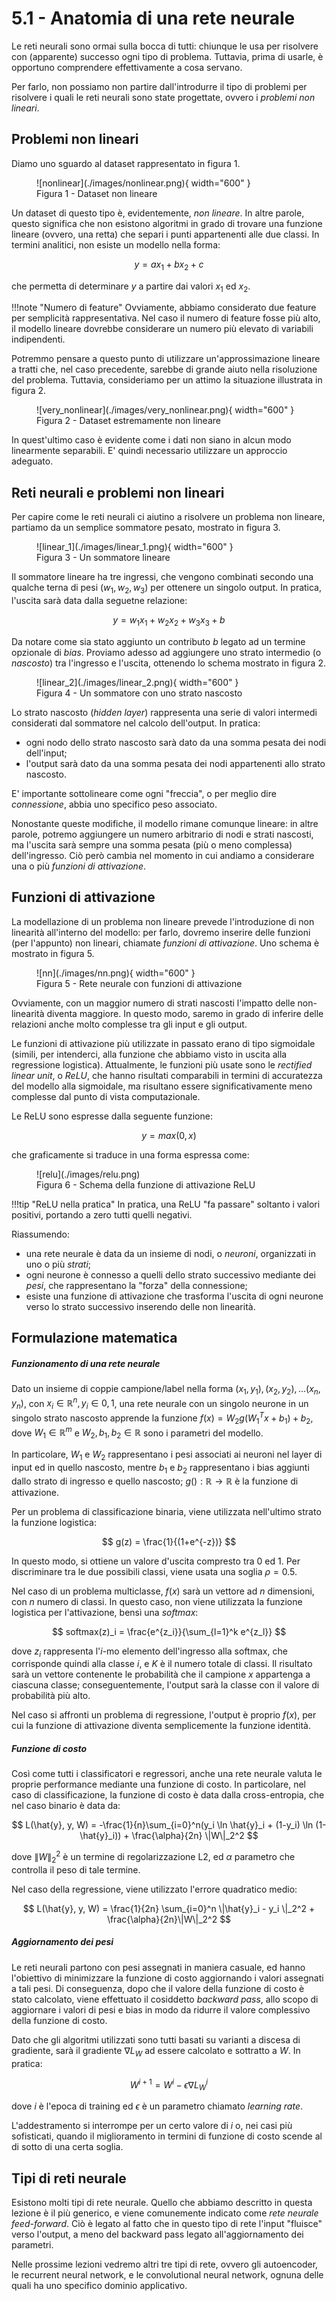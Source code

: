 # 5.1 - Anatomia di una rete neurale

Le reti neurali sono ormai sulla bocca di tutti: chiunque le usa per risolvere con (apparente) successo ogni tipo di problema. Tuttavia, prima di usarle, è opportuno comprendere effettivamente a cosa servano.

Per farlo, non possiamo non partire dall'introdurre il tipo di problemi per risolvere i quali le reti neurali sono state progettate, ovvero i *problemi non lineari*.

## Problemi non lineari

Diamo uno sguardo al dataset rappresentato in figura 1.

<figure markdown>
  ![nonlinear](./images/nonlinear.png){ width="600" }
  <figcaption>Figura 1 - Dataset non lineare</figcaption>
</figure>

Un dataset di questo tipo è, evidentemente, *non lineare*. In altre parole, questo significa che non esistono algoritmi in grado di trovare una funzione lineare (ovvero, una retta) che separi i punti appartenenti alle due classi. In termini analitici, non esiste un modello nella forma:

$$
y = ax_1 + bx_2 + c
$$

che permetta di determinare $y$ a partire dai valori $x_1$ ed $x_2$.

!!!note "Numero di feature"
    Ovviamente, abbiamo considerato due feature per semplicità rappresentativa. Nel caso il numero di feature fosse più alto, il modello lineare dovrebbe considerare un numero più elevato di variabili indipendenti.

Potremmo pensare a questo punto di utilizzare un'approssimazione lineare a tratti che, nel caso precedente, sarebbe di grande aiuto nella risoluzione del problema. Tuttavia, consideriamo per un attimo la situazione illustrata in figura 2.

<figure markdown>
  ![very_nonlinear](./images/very_nonlinear.png){ width="600" }
  <figcaption>Figura 2 - Dataset estremamente non lineare</figcaption>
</figure>

In quest'ultimo caso è evidente come i dati non siano in alcun modo linearmente separabili. E' quindi necessario utilizzare un approccio adeguato.

## Reti neurali e problemi non lineari

Per capire come le reti neurali ci aiutino a risolvere un problema non lineare, partiamo da un semplice sommatore pesato, mostrato in figura 3.

<figure markdown>
  ![linear_1](./images/linear_1.png){ width="600" }
  <figcaption>Figura 3 - Un sommatore lineare</figcaption>
</figure>

Il sommatore lineare ha tre ingressi, che vengono combinati secondo una qualche terna di pesi $(w_1, w_2, w_3)$ per ottenere un singolo output. In pratica, l'uscita sarà data dalla seguetne relazione:

$$
y = w_1 x_1 + w_2 x_2 + w_3 x_3 + b
$$

Da notare come sia stato aggiunto un contributo $b$ legato ad un termine opzionale di *bias*. Proviamo adesso ad aggiungere uno strato intermedio (o *nascosto*) tra l'ingresso e l'uscita, ottenendo lo schema mostrato in figura 2.

<figure markdown>
  ![linear_2](./images/linear_2.png){ width="600" }
  <figcaption>Figura 4 - Un sommatore con uno strato nascosto</figcaption>
</figure>

Lo strato nascosto (*hidden layer*) rappresenta una serie di valori intermedi considerati dal sommatore nel calcolo dell'output. In pratica:

* ogni nodo dello strato nascosto sarà dato da una somma pesata dei nodi dell'input;
* l'output sarà dato da una somma pesata dei nodi appartenenti allo strato nascosto.

E' importante sottolineare come ogni "freccia", o per meglio dire *connessione*, abbia uno specifico peso associato.

Nonostante queste modifiche, il modello rimane comunque lineare: in altre parole, potremo aggiungere un numero arbitrario di nodi e strati nascosti, ma l'uscita sarà sempre una somma pesata (più o meno complessa) dell'ingresso. Ciò però cambia nel momento in cui andiamo a considerare una o più *funzioni di attivazione*.

## Funzioni di attivazione

La modellazione di un problema non lineare prevede l'introduzione di non linearità all'interno del modello: per farlo, dovremo inserire delle funzioni (per l'appunto) non lineari, chiamate *funzioni di attivazione*. Uno schema è mostrato in figura 5.

<figure markdown>
  ![nn](./images/nn.png){ width="600" }
  <figcaption>Figura 5 - Rete neurale con funzioni di attivazione</figcaption>
</figure>

Ovviamente, con un maggior numero di strati nascosti l'impatto delle non-linearità diventa maggiore. In questo modo, saremo in grado di inferire delle relazioni anche molto complesse tra gli input e gli output.

Le funzioni di attivazione più utilizzate in passato erano di tipo sigmoidale (simili, per intenderci, alla funzione che abbiamo visto in uscita alla regressione logistica). Attualmente, le funzioni più usate sono le *rectified linear unit*, o *ReLU*, che hanno risultati comparabili in termini di accuratezza del modello alla sigmoidale, ma risultano essere significativamente meno complesse dal punto di vista computazionale.

Le ReLU sono espresse dalla seguente funzione:

$$
y = max(0, x)
$$

che graficamente si traduce in una forma espressa come:

<figure markdown>
  ![relu](./images/relu.png)
  <figcaption>Figura 6 - Schema della funzione di attivazione ReLU</figcaption>
</figure>

!!!tip "ReLU nella pratica"
    In pratica, una ReLU "fa passare" soltanto i valori positivi, portando a zero tutti quelli negativi.

Riassumendo:

* una rete neurale è data da un insieme di nodi, o *neuroni*, organizzati in uno o più *strati*;
* ogni neurone è connesso a quelli dello strato successivo mediante dei *pesi*, che rappresentano la "forza" della connessione;
* esiste una funzione di attivazione che trasforma l'uscita di ogni neurone verso lo strato successivo inserendo delle non linearità.

## Formulazione matematica

##### Funzionamento di una rete neurale

Dato un insieme di coppie campione/label nella forma $(x_1, y_1), (x_2, y_2), \ldots (x_n, y_n)$, con $x_i \in \mathbb{R}^n, y_i \in {0, 1}$, una rete neurale con un singolo neurone in un singolo strato nascosto apprende la funzione $f(x)=W_2 g(W_1^T x + b_1)+b_2$, dove $W_1 \in \mathbb{R}^m$ e $W_2, b_1, b_2 \in \mathbb{R}$ sono i parametri del modello.

In particolare, $W_1$ e $W_2$ rappresentano i pesi associati ai neuroni nel layer di input ed in quello nascosto, mentre $b_1$ e $b_2$ rappresentano i bias aggiunti dallo strato di ingresso e quello nascosto; $g(): \mathbb{R} \rightarrow \mathbb{R}$ è la funzione di attivazione.

Per un problema di classificazione binaria, viene utilizzata nell'ultimo strato la funzione logistica:

$$
g(z) = \frac{1}{(1+e^{-z})}
$$

In questo modo, si ottiene un valore d'uscita compresto tra $0$ ed $1$. Per discriminare tra le due possibili classi, viene usata una soglia $\rho=0.5$.

Nel caso di un problema multiclasse, $f(x)$ sarà un vettore ad $n$ dimensioni, con $n$ numero di classi. In questo caso, non viene utilizzata la funzione logistica per l'attivazione, bensì una *softmax*:

$$
softmax(z)_i = \frac{e^{z_i}}{\sum_{l=1}^k e^{z_l}}
$$

dove $z_i$ rappresenta l'$i$-mo elemento dell'ingresso alla softmax, che corrisponde quindi alla classe $i$, e $K$ è il numero totale di classi. Il risultato sarà un vettore contenente le probabilità che il campione $x$ appartenga a ciascuna classe; conseguentemente, l'output sarà la classe con il valore di probabilità più alto.

Nel caso si affronti un problema di regressione, l'output è proprio $f(x)$, per cui la funzione di attivazione diventa semplicemente la funzione identità.

##### Funzione di costo

Così come tutti i classificatori e regressori, anche una rete neurale valuta le proprie performance mediante una funzione di costo. In particolare, nel caso di classificazione, la funzione di costo è data dalla cross-entropia, che nel caso binario è data da:

$$
L(\hat{y}, y, W) = -\frac{1}{n}\sum_{i=0}^n(y_i \ln \hat{y}_i + (1-y_i) \ln (1-\hat{y}_i)) + \frac{\alpha}{2n} \|W\|_2^2
$$

dove $\|W\|_2^2$ è un termine di regolarizzazione L2, ed $\alpha$ parametro che controlla il peso di tale termine.

Nel caso della regressione, viene utilizzato l'errore quadratico medio:

$$
L(\hat{y}, y, W) = \frac{1}{2n} \sum_{i=0}^n \|\hat{y}_i - y_i \|_2^2 + \frac{\alpha}{2n}\|W\|_2^2
$$

##### Aggiornamento dei pesi

Le reti neurali partono con pesi assegnati in maniera casuale, ed hanno l'obiettivo di minimizzare la funzione di costo aggiornando i valori assegnati a tali pesi. Di conseguenza, dopo che il valore della funzione di costo è stato calcolato, viene effettuato il cosiddetto *backward pass*, allo scopo di aggiornare i valori di pesi e bias in modo da ridurre il valore complessivo della funzione di costo.

Dato che gli algoritmi utilizzati sono tutti basati su varianti a discesa di gradiente, sarà il gradiente $\nabla L_W$ ad essere calcolato e sottratto a $W$. In pratica:

$$
W^{i+1}=W^i - \epsilon \nabla L_W^i
$$

dove $i$ è l'epoca di training ed $\epsilon$ è un parametro chiamato *learning rate*.

L'addestramento si interrompe per un certo valore di $i$ o, nei casi più sofisticati, quando il miglioramento in termini di funzione di costo scende al di sotto di una certa soglia.

## Tipi di reti neurale

Esistono molti tipi di rete neurale. Quello che abbiamo descritto in questa lezione è il più generico, e viene comunemente indicato come *rete neurale feed-forward*. Ciò è legato al fatto che in questo tipo di rete l'input "fluisce" verso l'output, a meno del backward pass legato all'aggiornamento dei parametri.

Nelle prossime lezioni vedremo altri tre tipi di rete, ovvero gli autoencoder, le recurrent neural network, e le convolutional neural network, ognuna delle quali ha uno specifico dominio applicativo.
